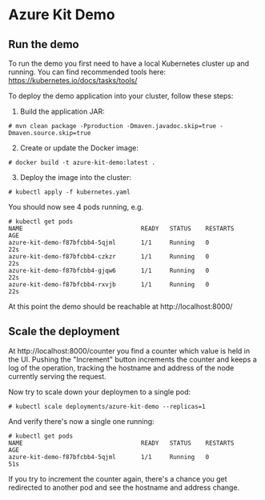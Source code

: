 # Azure Kit Demo

## Run the demo

To run the demo you first need to have a local Kubernetes cluster up and running.
You can find recommended tools here: https://kubernetes.io/docs/tasks/tools/

To deploy the demo application into your cluster, follow these steps:

1. Build the application JAR:
```
# mvn clean package -Pproduction -Dmaven.javadoc.skip=true -Dmaven.source.skip=true
```
2. Create or update the Docker image:
```
# docker build -t azure-kit-demo:latest .
```
3. Deploy the image into the cluster:
```
# kubectl apply -f kubernetes.yaml
```

You should now see 4 pods running, e.g.

```
# kubectl get pods
NAME                                 READY   STATUS    RESTARTS      AGE
azure-kit-demo-f87bfcbb4-5qjml       1/1     Running   0             22s
azure-kit-demo-f87bfcbb4-czkzr       1/1     Running   0             22s
azure-kit-demo-f87bfcbb4-gjqw6       1/1     Running   0             22s
azure-kit-demo-f87bfcbb4-rxvjb       1/1     Running   0             22s
```

At this point the demo should be reachable at http://localhost:8000/

## Scale the deployment

At http://localhost:8000/counter you find a counter which value is held in the UI.
Pushing the "Increment" button increments the counter and keeps a log of the operation, tracking the hostname and address of the node currently serving the request.

Now try to scale down your deploymen to a single pod:

```
# kubectl scale deployments/azure-kit-demo --replicas=1
```

And verify there's now a single one running:

```
# kubectl get pods
NAME                                 READY   STATUS    RESTARTS      AGE
azure-kit-demo-f87bfcbb4-5qjml       1/1     Running   0             51s
```

If you try to increment the counter again, there's a chance you get redirected to another pod and see the hostname and address change.
